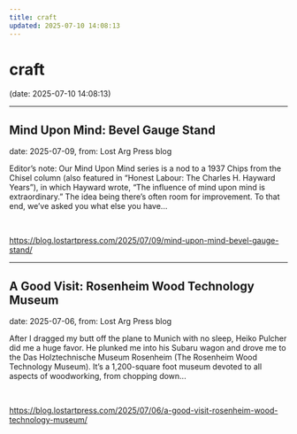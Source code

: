 ```yaml
---
title: craft
updated: 2025-07-10 14:08:13
---
```


# craft

(date: 2025-07-10 14:08:13)

---

## Mind Upon Mind: Bevel Gauge Stand

date: 2025-07-09, from: Lost Arg Press blog

Editor’s note: Our Mind Upon Mind series is a nod to a&#160;1937 Chips from the Chisel column&#160;(also featured in “Honest Labour: The Charles H. Hayward Years”), in which Hayward wrote, “The influence of mind upon mind is extraordinary.” The idea being there’s often room for improvement.&#160;To that end, we’ve asked you what else you have... 

<br> 

<https://blog.lostartpress.com/2025/07/09/mind-upon-mind-bevel-gauge-stand/>

---

## A Good Visit: Rosenheim Wood Technology Museum

date: 2025-07-06, from: Lost Arg Press blog

After I dragged my butt off the plane to Munich with no sleep, Heiko Pulcher did me a huge favor. He plunked me into his Subaru wagon and drove me to the Das Holztechnische Museum Rosenheim (The Rosenheim Wood Technology Museum). It’s a 1,200-square foot museum devoted to all aspects of woodworking, from chopping down... 

<br> 

<https://blog.lostartpress.com/2025/07/06/a-good-visit-rosenheim-wood-technology-museum/>

